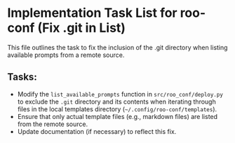 # Implementation Task List for roo-conf (Fix .git in List)

This file outlines the task to fix the inclusion of the .git directory when listing available prompts from a remote source.

## Tasks:

- Modify the `list_available_prompts` function in `src/roo_conf/deploy.py` to exclude the `.git` directory and its contents when iterating through files in the local templates directory (`~/.config/roo-conf/templates`).
- Ensure that only actual template files (e.g., markdown files) are listed from the remote source.
- Update documentation (if necessary) to reflect this fix.